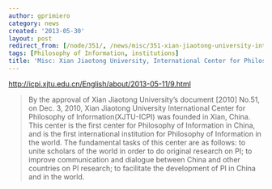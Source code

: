 ```yaml
---
author: gprimiero
category: news
created: '2013-05-30'
layout: post
redirect_from: [/node/351/, /news/misc/351-xian-jiaotong-university-international-center-philosophy-information/]
tags: [Philosophy of Information, institutions]
title: 'Misc: Xian Jiaotong University, International Center for Philosophy of Information'
---
```

<http://icpi.xjtu.edu.cn/English/about/2013-05-11/9.html>

> By the approval of Xian Jiaotong University’s document [2010] No.51, on Dec.
3, 2010, Xian Jiaotong University International Center for Philosophy of
Information(XJTU-ICPI) was founded in Xian, China. This center is the first
center for Philosophy of Information in China, and is the first international
institution for Philosophy of Information in the world. The fundamental tasks
of this center are as follows: to unite  scholars of the world in order to do
original research on PI; to improve communication and dialogue between China
and other countries on PI research; to facilitate the development of PI in
China and in the world.

